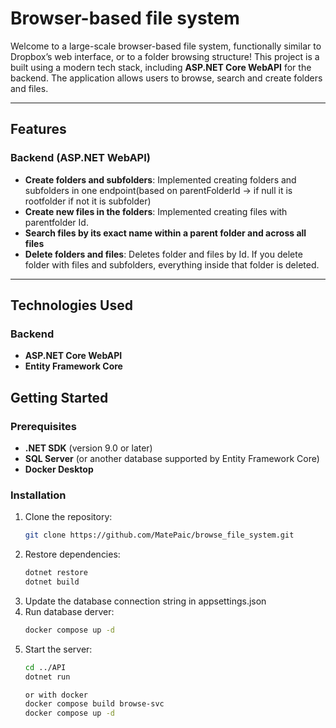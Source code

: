 # Browser-based file system

Welcome to a large-scale browser-based file system, functionally similar to Dropbox’s web interface, or to a folder browsing structure! This project is a built using a modern tech stack, including **ASP.NET Core WebAPI** for the backend. The application allows users to browse, search and create folders and files.

---

## Features

### Backend (ASP.NET WebAPI)
- **Create folders and subfolders**: Implemented creating folders and subfolders in one endpoint(based on parentFolderId -> if null it is rootfolder if not it is subfolder)
- **Create new files in the folders**: Implemented creating files with parentfolder Id.
- **Search files by its exact name within a parent folder and across all files**
- **Delete folders and files**: Deletes folder and files by Id. If you delete folder with files and subfolders, everything inside that folder is deleted.

---

## Technologies Used

### Backend
- **ASP.NET Core WebAPI**
- **Entity Framework Core**

## Getting Started

### Prerequisites
- **.NET SDK** (version 9.0 or later)
- **SQL Server** (or another database supported by Entity Framework Core)
- **Docker Desktop**
  
### Installation
1. Clone the repository:
   ```bash
   git clone https://github.com/MatePaic/browse_file_system.git
2. Restore dependencies:
   ```bash
   dotnet restore
   dotnet build
3. Update the database connection string in appsettings.json
4. Run database derver:
    ```bash
   docker compose up -d
6. Start the server:
   ```bash
   cd ../API
   dotnet run

   or with docker
   docker compose build browse-svc
   docker compose up -d
